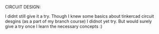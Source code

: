 CIRCUIT DESIGN:

I didnt still give it a try. Though I knew some basics about tinkercad circuit desgins (as a part of my branch course) I didnot yet try. But would surely give a try once I learn the necessary concepts :)
